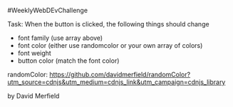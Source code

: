 #WeeklyWebDEvChallenge

Task:
 When the button is clicked, the following things should change

- font family (use array above)
- font color (either use randomcolor or your own array of colors)
- font weight
- button color (match the font color)

randomColor:
https://github.com/davidmerfield/randomColor?utm_source=cdnjs&utm_medium=cdnjs_link&utm_campaign=cdnjs_library

by David Merfield 